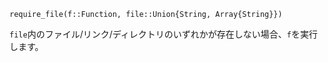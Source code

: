 ```
require_file(f::Function, file::Union{String, Array{String}})
```

`file`内のファイル/リンク/ディレクトリのいずれかが存在しない場合、`f`を実行します。
